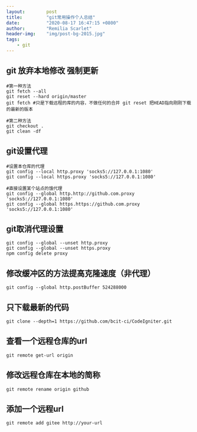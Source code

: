 ```yaml
---
layout:        post
title:         "git常用操作个人总结"
date:          "2020-08-17 16:47:15 +0800"
author:        "Remilia Scarlet"
header-img:    "img/post-bg-2015.jpg"
tags:
    - git
---
```


## git 放弃本地修改 强制更新
	#第一种方法
    git fetch --all
	git reset --hard origin/master
    git fetch #只是下载远程的库的内容，不做任何的合并 git reset 把HEAD指向刚刚下载的最新的版本
	
	#第二种方法
	git checkout .
	git clean -df


## git设置代理
	#设置本仓库的代理
    git config --local http.proxy 'socks5://127.0.0.1:1080'
    git config --local https.proxy 'socks5://127.0.0.1:1080'

	#直接设置某个站点的饿代理
    git config --global http.http://github.com.proxy 'socks5://127.0.0.1:1080'
    git config --global https.https://github.com.proxy 'socks5://127.0.0.1:1080'


## git取消代理设置
    git config --global --unset http.proxy
    git config --global --unset https.proxy
    npm config delete proxy

## 修改缓冲区的方法提高克隆速度（非代理）

    git config --global http.postBuffer 524288000

## 只下载最新的代码
    git clone --depth=1 https://github.com/bcit-ci/CodeIgniter.git

## 查看一个远程仓库的url
    git remote get-url origin

## 修改远程仓库在本地的简称
    git remote rename origin github

## 添加一个远程url
    git remote add gitee http://your-url
